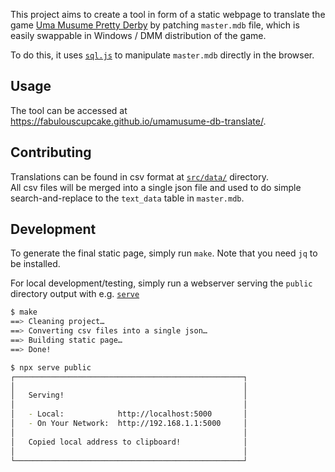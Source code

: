 This project aims to create a tool in form of a static webpage to translate the game [Uma Musume Pretty Derby][1] by patching `master.mdb` file, which is easily swappable in Windows / DMM distribution of the game.

To do this, it uses [`sql.js`][2] to manipulate `master.mdb` directly in the browser.

## Usage
The tool can be accessed at https://fabulouscupcake.github.io/umamusume-db-translate/.

## Contributing
Translations can be found in csv format at [`src/data/`][3] directory.  
All csv files will be merged into a single json file and used to do simple search-and-replace to the `text_data` table in `master.mdb`.

## Development
To generate the final static page, simply run `make`. Note that you need `jq` to be installed.

For local development/testing, simply run a webserver serving the `public` directory output with e.g. [`serve`][4]

```sh
$ make
==> Cleaning project…
==> Converting csv files into a single json…
==> Building static page…
==> Done!

$ npx serve public
┌───────────────────────────────────────────────────┐
│                                                   │
│   Serving!                                        │
│                                                   │
│   - Local:            http://localhost:5000       │
│   - On Your Network:  http://192.168.1.1:5000     │
│                                                   │
│   Copied local address to clipboard!              │
│                                                   │
└───────────────────────────────────────────────────┘

```

[1]: https://umamusume.jp
[2]: https://github.com/sql-js/sql.js
[3]: https://github.com/FabulousCupcake/umamusume-db-translate/tree/master/src/data
[4]: https://www.npmjs.com/package/serve
